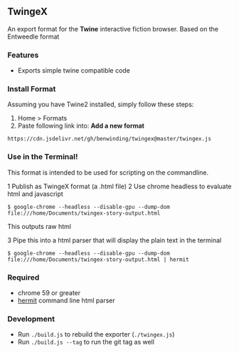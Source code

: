 ## TwingeX
An export format for the **Twine** interactive fiction browser. Based on the Entweedle format

### Features
- Exports simple twine compatible code

### Install Format
Assuming you have Twine2 installed, simply follow these steps:

1. Home > Formats
2. Paste following link into: **Add a new format**

`https://cdn.jsdelivr.net/gh/benwinding/twingex@master/twingex.js`

### Use in the Terminal!
This format is intended to be used for scripting on the commandline.

1 Publish as TwingeX format (a .html file)
2 Use chrome headless to evaluate html and javascript

`$ google-chrome --headless --disable-gpu --dump-dom file:///home/Documents/twingex-story-output.html`

This outputs raw html

3 Pipe this into a html parser that will display the plain text in the terminal

`$ google-chrome --headless --disable-gpu --dump-dom file:///home/Documents/twingex-story-output.html | hermit`

### Required
- chrome 59 or greater
- [hermit](https://github.com/thlorenz/hermit) command line html parser

### Development

- Run `./build.js` to rebuild the exporter (`./twingex.js`)
- Run `./build.js --tag` to run the git tag as well
